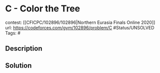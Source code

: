 # C - Color the Tree

contest: [[CFICPC/102896/102896|Northern Eurasia Finals Online 2020]]
url: https://codeforces.com/gym/102896/problem/C
#Status/UNSOLVED
Tags: #

## Description

## Solution

